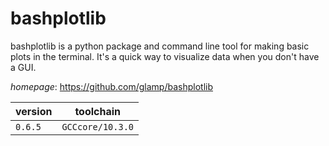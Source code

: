 # bashplotlib

bashplotlib is a python package and command line tool for making basic plots in the terminal.  It's a quick way to visualize data when you don't have a GUI.

*homepage*: <https://github.com/glamp/bashplotlib>

version | toolchain
--------|----------
``0.6.5`` | ``GCCcore/10.3.0``
